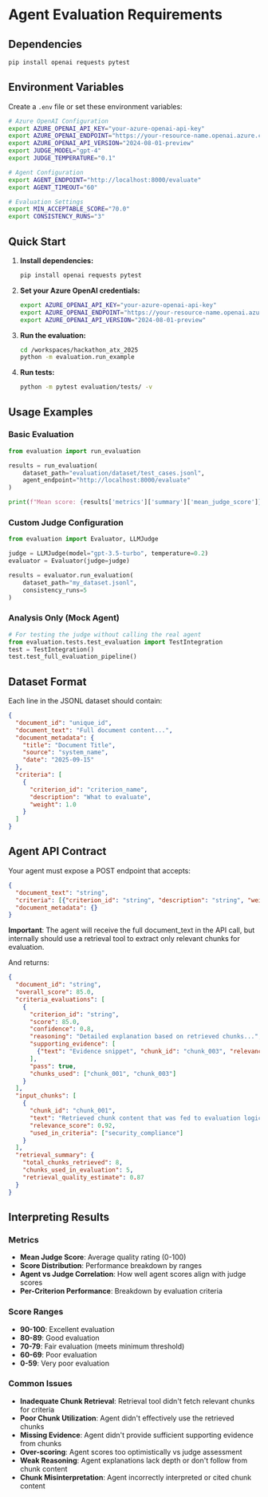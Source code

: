 # Agent Evaluation Requirements

## Dependencies

```bash
pip install openai requests pytest
```

## Environment Variables

Create a `.env` file or set these environment variables:

```bash
# Azure OpenAI Configuration
export AZURE_OPENAI_API_KEY="your-azure-openai-api-key"
export AZURE_OPENAI_ENDPOINT="https://your-resource-name.openai.azure.com/"
export AZURE_OPENAI_API_VERSION="2024-08-01-preview"
export JUDGE_MODEL="gpt-4"
export JUDGE_TEMPERATURE="0.1"

# Agent Configuration
export AGENT_ENDPOINT="http://localhost:8000/evaluate"
export AGENT_TIMEOUT="60"

# Evaluation Settings
export MIN_ACCEPTABLE_SCORE="70.0"
export CONSISTENCY_RUNS="3"
```

## Quick Start

1. **Install dependencies:**

   ```bash
   pip install openai requests pytest
   ```

2. **Set your Azure OpenAI credentials:**

   ```bash
   export AZURE_OPENAI_API_KEY="your-azure-openai-api-key"
   export AZURE_OPENAI_ENDPOINT="https://your-resource-name.openai.azure.com/"
   export AZURE_OPENAI_API_VERSION="2024-08-01-preview"
   ```

3. **Run the evaluation:**

   ```bash
   cd /workspaces/hackathon_atx_2025
   python -m evaluation.run_example
   ```

4. **Run tests:**

   ```bash
   python -m pytest evaluation/tests/ -v
   ```

## Usage Examples

### Basic Evaluation
```python
from evaluation import run_evaluation

results = run_evaluation(
    dataset_path="evaluation/dataset/test_cases.jsonl",
    agent_endpoint="http://localhost:8000/evaluate"
)

print(f"Mean score: {results['metrics']['summary']['mean_judge_score']}")
```

### Custom Judge Configuration
```python
from evaluation import Evaluator, LLMJudge

judge = LLMJudge(model="gpt-3.5-turbo", temperature=0.2)
evaluator = Evaluator(judge=judge)

results = evaluator.run_evaluation(
    dataset_path="my_dataset.jsonl",
    consistency_runs=5
)
```

### Analysis Only (Mock Agent)
```python
# For testing the judge without calling the real agent
from evaluation.tests.test_evaluation import TestIntegration
test = TestIntegration()
test.test_full_evaluation_pipeline()
```

## Dataset Format

Each line in the JSONL dataset should contain:
```json
{
  "document_id": "unique_id",
  "document_text": "Full document content...",
  "document_metadata": {
    "title": "Document Title",
    "source": "system_name",
    "date": "2025-09-15"
  },
  "criteria": [
    {
      "criterion_id": "criterion_name",
      "description": "What to evaluate",
      "weight": 1.0
    }
  ]
}
```

## Agent API Contract

Your agent must expose a POST endpoint that accepts:
```json
{
  "document_text": "string",
  "criteria": [{"criterion_id": "string", "description": "string", "weight": 1.0}],
  "document_metadata": {}
}
```

**Important**: The agent will receive the full document_text in the API call, but internally should use a retrieval tool to extract only relevant chunks for evaluation.

And returns:
```json
{
  "document_id": "string",
  "overall_score": 85.0,
  "criteria_evaluations": [
    {
      "criterion_id": "string",
      "score": 85.0,
      "confidence": 0.8,
      "reasoning": "Detailed explanation based on retrieved chunks...",
      "supporting_evidence": [
        {"text": "Evidence snippet", "chunk_id": "chunk_003", "relevance_score": 0.92}
      ],
      "pass": true,
      "chunks_used": ["chunk_001", "chunk_003"]
    }
  ],
  "input_chunks": [
    {
      "chunk_id": "chunk_001",
      "text": "Retrieved chunk content that was fed to evaluation logic...",
      "relevance_score": 0.92,
      "used_in_criteria": ["security_compliance"]
    }
  ],
  "retrieval_summary": {
    "total_chunks_retrieved": 8,
    "chunks_used_in_evaluation": 5,
    "retrieval_quality_estimate": 0.87
  }
}
```

## Interpreting Results

### Metrics
- **Mean Judge Score**: Average quality rating (0-100)
- **Score Distribution**: Performance breakdown by ranges
- **Agent vs Judge Correlation**: How well agent scores align with judge scores
- **Per-Criterion Performance**: Breakdown by evaluation criteria

### Score Ranges
- **90-100**: Excellent evaluation
- **80-89**: Good evaluation
- **70-79**: Fair evaluation (meets minimum threshold)
- **60-69**: Poor evaluation
- **0-59**: Very poor evaluation

### Common Issues

- **Inadequate Chunk Retrieval**: Retrieval tool didn't fetch relevant chunks for criteria
- **Poor Chunk Utilization**: Agent didn't effectively use the retrieved chunks
- **Missing Evidence**: Agent didn't provide sufficient supporting evidence from chunks
- **Over-scoring**: Agent scores too optimistically vs judge assessment
- **Weak Reasoning**: Agent explanations lack depth or don't follow from chunk content
- **Chunk Misinterpretation**: Agent incorrectly interpreted or cited chunk content

